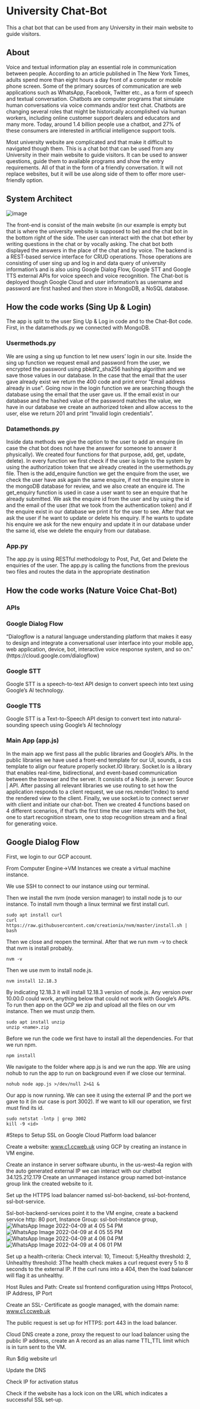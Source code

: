 # University Chat-Bot
This a chat bot that can be used from any University in their main website to guide visitors.

<h2>About</h2>

Voice and textual information play an essential role in communication between people. According to an article published in The New York Times, adults spend more than eight hours a day front of a computer or mobile phone screen. Some of the primary sources of communication are web applications such as WhatsApp, Facebook, Twitter etc., as a form of speech and textual conversation. 
Chatbots are computer programs that simulate human conversations via voice commands and/or text chat. Chatbots are changing several roles that might be historically accomplished via human workers, including online customer support dealers and educators and many more. Today, around 1.4 billion people use a chatbot, and 27% of these consumers are interested in artificial intelligence support tools.

Most university website are complicated and that make it difficult to navigated though them. 
This is a chat bot that can be used from any University in their main website to guide visitors. It can be used to answer questions, guide them to available programs and show the entry requirements. All of that in the form of a friendly conversation. It will not replace websites, but it will be use along side of them to offer more user-friendly option. 

<h2>System Architect</h2>

![image](https://user-images.githubusercontent.com/103259172/162576570-cd8caca9-ad97-4ad7-bdb4-4128d174f1e5.png)

The front-end is consist of the main website (in our example is empty but that is where the university website is supposed to be) and the chat bot in the bottom right of the side. The user can interact with the chat bot ether by writing questions in the chat or by vocally asking. The chat bot both displayed the answers in the place of the chat and by voice. 
The backend is a REST-based service interface for CRUD operations. Those operations are consisting of user sing up and log in and data query of university information’s and is also using Google Dialog Flow, Google STT and Google TTS external APIs for voice speech and voice recognition. The Chat-bot is deployed though Google Cloud and user information’s as username and password are first hashed and then store in MongoDB, a NoSQL database. 


<h2>How the code works (Sing Up & Login)</h2>

The app is split to the user Sing Up & Log in code and to the Chat-Bot code.  First, in the datamethods.py we connected with MongoDB.

<h3>Usermethods.py</h3>
We are using a sing up function to let new users’ login in our site. Inside the sing up function we request email and password from the user, we encrypted the password using pbkdf2_sha256 hashing algorithm and we save those values in our database. In the case that the email that the user gave already exist we return the 400 code and print error "Email address already in use". 
Going now in the login function we are searching though the database using the email that the user gave us. If the email exist in our database and the hashed value of the password matches the value, we have in our database we create an authorized token and allow access to the user, else we return 201 and print “Invalid login credentials”. 

<h3>Datamethonds.py</h3>
Inside data methods we give the option to the user to add an enquire (in case the chat bot does not have the answer for someone to answer it physically). We created four functions for that purpose, add, get, update, delete). In every function we first check if the user is login to the system by using the authorization token that we already created in the usermethods.py file. Then is the add_enquire function we get the enquire from the user, we check the user have ask again the same enquire, if not the enquire store in the mongoDB database for review, and we also create an enquire id. The get_enquiry function is used in case a user want to see an enquire that he already submitted. We ask the enquire id from the user and by using the id and the email of the user (that we took from the authentication token) and if the enquire exist in our database we print it for the user to see. After that we ask the user if he want to update or delete his enquiry. If he wants to update his enquire we ask for the new enquiry and update it in our database under the same id, else we delete the enquiry from our database. 

<h3>App.py</h3>
The app.py is using RESTful methodology to Post, Put, Get and Delete the enquiries of the user. The app.py is calling the functions from the previous two files and routes the data in the appropriate destination  

<h2>How the code works (Nature Voice Chat-Bot)</h2>

<h3>APIs</h3>

<h3>Google Dialog Flow</h3>
“Dialogflow is a natural language understanding platform that makes it easy to design and integrate a conversational user interface into your mobile app, web application, device, bot, interactive voice response system, and so on.” (https://cloud.google.com/dialogflow)
<h3>Google STT</h3>
Google STT is a speech-to-text API design to convert speech into text using Google’s AI technology.
<h3>Google TTS</h3>
Google STT is a Text-to-Speech API design to convert text into natural-sounding speech using Google’s AI technology

<h3>Main App (app.js)</h3>
In the main app we first pass all the public libraries and Google’s APIs. In the public libraries we have used a front-end template for our UI, sounds, a css template to align our feature properly socket.IO library. Socket.Io is a library that enables real-time, bidirectional, and event-based communication between the browser and the server. It consists of a Node. js server: Source | API.
After passing all relevant libraries we use routing to set how the application responds to a client request, we use res.render(‘index) to send the rendered view to the client. Finally, we use socket.io to connect server with client and initiate our chat-bot. Then we created 4 functions based on 4 different scenarios, if that’s the first time the user interacts with the bot, one to start recognition stream, one to stop recognition stream and a final for generating voice. 

<h2>Google Dialog Flow</h2>
First, we login to our GCP account. 

From Computer Engine->VM Instances we create a virtual machine instance. 

We use SSH to connect to our instance using our terminal. 

Then we install the nvm (node version manager) to install node js to our instance. To install nvm though a linux terminal we first install curl.

    sudo apt install curl
    curl https://raw.githubusercontent.com/creationix/nvm/master/install.sh | bash
  
Then we close and reopen the terminal. After that we run nvm -v to check that nvm is install probably.

	nvm -v
  
Then we use nvm to install node.js.

	nvm install 12.18.3 
  
By indicating 12.18.3 it will install 12.18.3 version of node.js. Any version over 10.00.0 could work, anything below that could not work with Google’s APIs. 
To run then app on the GCP we zip and upload all the files on our vm instance. Then we must unzip them.

	sudo apt install unzip
  	unzip <name>.zip
  
Before we run the code we first have to install all the dependencies. For that we run npm.

	npm install
	
We navigate to the folder where app.js is and we run the app. We are using nohub to run the app to run on background even if we close our terminal. 
  
	nohub node app.js >/dev/null 2>&1 &
  
Our app is now running. We can see it using the external IP and the port we gave to it (in our case is port 3002).
If we want to kill our operation, we first must find its id.
  
	sudo netstat -lntp | grep 3002
	kill -9 <id>
#Steps to Setup SSL on Google Cloud Platform load balancer
 
Create a website: www.c1.ccweb.uk using GCP by creating an instance in VM engine.
	
Create an instance in server software ubuntu, in the us-west-4a region with the auto generated external IP we can interact with our chatbot 34.125.212.179
Create an unmanaged instance group named bot-instance group link the created website to it.
	
Set up the HTTPS load balancer named ssl-bot-backend, ssl-bot-frontend, ssl-bot-service.
	
Ssl-bot-backend-services point it to the VM engine, create a backend service http: 80 port, Instance Group: ssl-bot-instance group, 
![WhatsApp Image 2022-04-09 at 4 05 54 PM](https://user-images.githubusercontent.com/103321549/162586447-b0fdfe96-7481-4d0b-b72e-f9b9afbb8b9f.jpeg)
![WhatsApp Image 2022-04-09 at 4 05 55 PM](https://user-images.githubusercontent.com/103321549/162586452-524372b3-6008-4f5e-b5b5-0b6d166bd48f.jpeg)
![WhatsApp Image 2022-04-09 at 4 06 04 PM](https://user-images.githubusercontent.com/103321549/162586457-7f5008a3-4e53-457b-88db-8ac0fb43163c.jpeg)
![WhatsApp Image 2022-04-09 at 4 06 01 PM](https://user-images.githubusercontent.com/103321549/162586468-4128df83-80fb-40ed-96b2-0fa67d31ac07.jpeg)

Set up a health-criteria: Check interval: 10, Timeout: 5,Healthy threshold: 2, Unhealthy threshold: 3The health check makes a curl request every 5 to 8 seconds to the external IP. If the curl runs into a 404, then the load balancer will flag it as unhealthy.
	
Host Rules and Path: Create ssl frontend configuration using Https Protocol, IP Address, IP Port
 
Create an SSL- Certificate as google managed, with the domain name: www.c1.ccweb.uk

 
The public request is set up for HTTPS: port 443 in the load balancer.
	
Cloud DNS create a zone, proxy the request to our load balancer using the public IP address, create an A record as an alias name TTL,TTL limit which is in turn sent to the VM.
	
Run $dig website url
	
Update the DNS
	
Check IP for activation status
	
Check if the website has a lock icon on the URL which indicates a successful SSL set-up.
